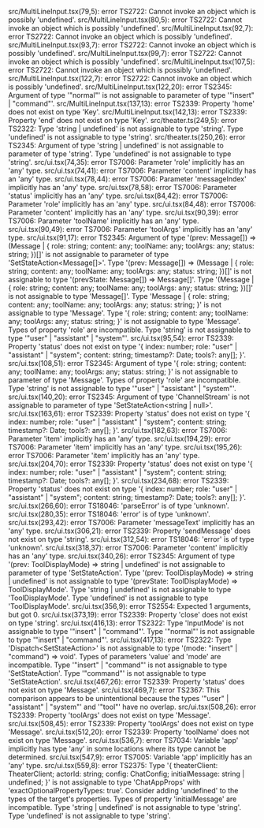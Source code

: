 src/MultiLineInput.tsx(79,5): error TS2722: Cannot invoke an object which is possibly 'undefined'.
src/MultiLineInput.tsx(80,5): error TS2722: Cannot invoke an object which is possibly 'undefined'.
src/MultiLineInput.tsx(92,7): error TS2722: Cannot invoke an object which is possibly 'undefined'.
src/MultiLineInput.tsx(93,7): error TS2722: Cannot invoke an object which is possibly 'undefined'.
src/MultiLineInput.tsx(99,7): error TS2722: Cannot invoke an object which is possibly 'undefined'.
src/MultiLineInput.tsx(107,5): error TS2722: Cannot invoke an object which is possibly 'undefined'.
src/MultiLineInput.tsx(122,7): error TS2722: Cannot invoke an object which is possibly 'undefined'.
src/MultiLineInput.tsx(122,20): error TS2345: Argument of type '"normal"' is not assignable to parameter of type '"insert" | "command"'.
src/MultiLineInput.tsx(137,13): error TS2339: Property 'home' does not exist on type 'Key'.
src/MultiLineInput.tsx(142,13): error TS2339: Property 'end' does not exist on type 'Key'.
src/theater.ts(249,5): error TS2322: Type 'string | undefined' is not assignable to type 'string'.
  Type 'undefined' is not assignable to type 'string'.
src/theater.ts(250,26): error TS2345: Argument of type 'string | undefined' is not assignable to parameter of type 'string'.
  Type 'undefined' is not assignable to type 'string'.
src/ui.tsx(74,35): error TS7006: Parameter 'role' implicitly has an 'any' type.
src/ui.tsx(74,41): error TS7006: Parameter 'content' implicitly has an 'any' type.
src/ui.tsx(78,44): error TS7006: Parameter 'messageIndex' implicitly has an 'any' type.
src/ui.tsx(78,58): error TS7006: Parameter 'status' implicitly has an 'any' type.
src/ui.tsx(84,42): error TS7006: Parameter 'role' implicitly has an 'any' type.
src/ui.tsx(84,48): error TS7006: Parameter 'content' implicitly has an 'any' type.
src/ui.tsx(90,39): error TS7006: Parameter 'toolName' implicitly has an 'any' type.
src/ui.tsx(90,49): error TS7006: Parameter 'toolArgs' implicitly has an 'any' type.
src/ui.tsx(91,17): error TS2345: Argument of type '(prev: Message[]) => (Message | { role: string; content: any; toolName: any; toolArgs: any; status: string; })[]' is not assignable to parameter of type 'SetStateAction<Message[]>'.
  Type '(prev: Message[]) => (Message | { role: string; content: any; toolName: any; toolArgs: any; status: string; })[]' is not assignable to type '(prevState: Message[]) => Message[]'.
    Type '(Message | { role: string; content: any; toolName: any; toolArgs: any; status: string; })[]' is not assignable to type 'Message[]'.
      Type 'Message | { role: string; content: any; toolName: any; toolArgs: any; status: string; }' is not assignable to type 'Message'.
        Type '{ role: string; content: any; toolName: any; toolArgs: any; status: string; }' is not assignable to type 'Message'.
          Types of property 'role' are incompatible.
            Type 'string' is not assignable to type '"user" | "assistant" | "system"'.
src/ui.tsx(95,54): error TS2339: Property 'status' does not exist on type '{ index: number; role: "user" | "assistant" | "system"; content: string; timestamp?: Date; tools?: any[]; }'.
src/ui.tsx(108,51): error TS2345: Argument of type '{ role: string; content: any; toolName: any; toolArgs: any; status: string; }' is not assignable to parameter of type 'Message'.
  Types of property 'role' are incompatible.
    Type 'string' is not assignable to type '"user" | "assistant" | "system"'.
src/ui.tsx(140,20): error TS2345: Argument of type 'ChannelStream' is not assignable to parameter of type 'SetStateAction<string | null>'.
src/ui.tsx(163,61): error TS2339: Property 'status' does not exist on type '{ index: number; role: "user" | "assistant" | "system"; content: string; timestamp?: Date; tools?: any[]; }'.
src/ui.tsx(182,63): error TS7006: Parameter 'item' implicitly has an 'any' type.
src/ui.tsx(194,29): error TS7006: Parameter 'item' implicitly has an 'any' type.
src/ui.tsx(195,26): error TS7006: Parameter 'item' implicitly has an 'any' type.
src/ui.tsx(204,70): error TS2339: Property 'status' does not exist on type '{ index: number; role: "user" | "assistant" | "system"; content: string; timestamp?: Date; tools?: any[]; }'.
src/ui.tsx(234,68): error TS2339: Property 'status' does not exist on type '{ index: number; role: "user" | "assistant" | "system"; content: string; timestamp?: Date; tools?: any[]; }'.
src/ui.tsx(266,60): error TS18046: 'parseError' is of type 'unknown'.
src/ui.tsx(280,35): error TS18046: 'error' is of type 'unknown'.
src/ui.tsx(293,42): error TS7006: Parameter 'messageText' implicitly has an 'any' type.
src/ui.tsx(306,21): error TS2339: Property 'sendMessage' does not exist on type 'string'.
src/ui.tsx(312,54): error TS18046: 'error' is of type 'unknown'.
src/ui.tsx(318,37): error TS7006: Parameter 'content' implicitly has an 'any' type.
src/ui.tsx(340,26): error TS2345: Argument of type '(prev: ToolDisplayMode) => string | undefined' is not assignable to parameter of type 'SetStateAction<ToolDisplayMode>'.
  Type '(prev: ToolDisplayMode) => string | undefined' is not assignable to type '(prevState: ToolDisplayMode) => ToolDisplayMode'.
    Type 'string | undefined' is not assignable to type 'ToolDisplayMode'.
      Type 'undefined' is not assignable to type 'ToolDisplayMode'.
src/ui.tsx(356,9): error TS2554: Expected 1 arguments, but got 0.
src/ui.tsx(373,19): error TS2339: Property 'close' does not exist on type 'string'.
src/ui.tsx(416,13): error TS2322: Type 'InputMode' is not assignable to type '"insert" | "command"'.
  Type '"normal"' is not assignable to type '"insert" | "command"'.
src/ui.tsx(417,13): error TS2322: Type 'Dispatch<SetStateAction<InputMode>>' is not assignable to type '(mode: "insert" | "command") => void'.
  Types of parameters 'value' and 'mode' are incompatible.
    Type '"insert" | "command"' is not assignable to type 'SetStateAction<InputMode>'.
      Type '"command"' is not assignable to type 'SetStateAction<InputMode>'.
src/ui.tsx(467,26): error TS2339: Property 'status' does not exist on type 'Message'.
src/ui.tsx(469,7): error TS2367: This comparison appears to be unintentional because the types '"user" | "assistant" | "system"' and '"tool"' have no overlap.
src/ui.tsx(508,26): error TS2339: Property 'toolArgs' does not exist on type 'Message'.
src/ui.tsx(508,45): error TS2339: Property 'toolArgs' does not exist on type 'Message'.
src/ui.tsx(512,20): error TS2339: Property 'toolName' does not exist on type 'Message'.
src/ui.tsx(536,7): error TS7034: Variable 'app' implicitly has type 'any' in some locations where its type cannot be determined.
src/ui.tsx(547,9): error TS7005: Variable 'app' implicitly has an 'any' type.
src/ui.tsx(559,8): error TS2375: Type '{ theaterClient: TheaterClient; actorId: string; config: ChatConfig; initialMessage: string | undefined; }' is not assignable to type 'ChatAppProps' with 'exactOptionalPropertyTypes: true'. Consider adding 'undefined' to the types of the target's properties.
  Types of property 'initialMessage' are incompatible.
    Type 'string | undefined' is not assignable to type 'string'.
      Type 'undefined' is not assignable to type 'string'.
